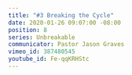 ```yaml
---
title: "#3 Breaking the Cycle"
date: 2020-01-26 09:07:00 -08:00
position: 8
series: Unbreakable
communicator: Pastor Jason Graves
vimeo_id: 387480545
youtube_id: Fe-qqKRHStc
---
```


